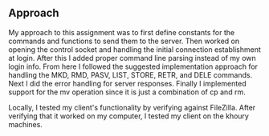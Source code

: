## Approach

My approach to this assignment was to first define constants for the commands and functions to send them to the server. Then worked on opening the control socket and handling the initial connection establishment at login. After this I added proper command line parsing instead of my own login info. From here I followed the suggested implementation approach for handling the MKD, RMD, PASV, LIST, STORE, RETR, and DELE commands. Next I did the error handling for server responses. Finally I implemented support for the mv operation since it is just a combination of cp and rm.

Locally, I tested my client's functionality by verifying against FileZilla. After verifying that it worked on my computer, I tested my client on the khoury machines. 
